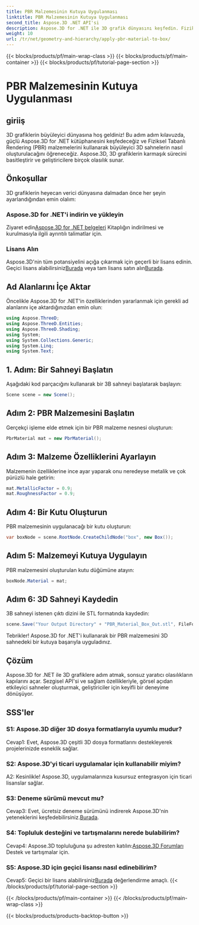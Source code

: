 ```yaml
---
title: PBR Malzemesinin Kutuya Uygulanması
linktitle: PBR Malzemesinin Kutuya Uygulanması
second_title: Aspose.3D .NET API'si
description: Aspose.3D for .NET ile 3D grafik dünyasını keşfedin. Fiziksel Tabanlı İşleme malzemelerini kullanarak zahmetsizce sürükleyici sahneler oluşturun.
weight: 10
url: /tr/net/geometry-and-hierarchy/apply-pbr-material-to-box/
---
```


{{< blocks/products/pf/main-wrap-class >}}
{{< blocks/products/pf/main-container >}}
{{< blocks/products/pf/tutorial-page-section >}}

# PBR Malzemesinin Kutuya Uygulanması

## giriiş

3D grafiklerin büyüleyici dünyasına hoş geldiniz! Bu adım adım kılavuzda, güçlü Aspose.3D for .NET kütüphanesini keşfedeceğiz ve Fiziksel Tabanlı Rendering (PBR) malzemelerini kullanarak büyüleyici 3D sahnelerin nasıl oluşturulacağını öğreneceğiz. Aspose.3D, 3D grafiklerin karmaşık sürecini basitleştirir ve geliştiricilere birçok olasılık sunar.

## Önkoşullar

3D grafiklerin heyecan verici dünyasına dalmadan önce her şeyin ayarlandığından emin olalım:

### Aspose.3D for .NET'i indirin ve yükleyin

 Ziyaret edin[Aspose.3D for .NET belgeleri](https://reference.aspose.com/3d/net/) Kitaplığın indirilmesi ve kurulmasıyla ilgili ayrıntılı talimatlar için.

### Lisans Alın

Aspose.3D'nin tüm potansiyelini açığa çıkarmak için geçerli bir lisans edinin. Geçici lisans alabilirsiniz[Burada](https://purchase.aspose.com/temporary-license/) veya tam lisans satın alın[Burada](https://purchase.aspose.com/buy).

## Ad Alanlarını İçe Aktar

Öncelikle Aspose.3D for .NET'in özelliklerinden yararlanmak için gerekli ad alanlarını içe aktardığınızdan emin olun:

```csharp
using Aspose.ThreeD;
using Aspose.ThreeD.Entities;
using Aspose.ThreeD.Shading;
using System;
using System.Collections.Generic;
using System.Linq;
using System.Text;
```

## 1. Adım: Bir Sahneyi Başlatın

Aşağıdaki kod parçacığını kullanarak bir 3B sahneyi başlatarak başlayın:

```csharp
Scene scene = new Scene();
```

## Adım 2: PBR Malzemesini Başlatın

Gerçekçi işleme elde etmek için bir PBR malzeme nesnesi oluşturun:

```csharp
PbrMaterial mat = new PbrMaterial();
```

## Adım 3: Malzeme Özelliklerini Ayarlayın

Malzemenin özelliklerine ince ayar yaparak onu neredeyse metalik ve çok pürüzlü hale getirin:

```csharp
mat.MetallicFactor = 0.9;
mat.RoughnessFactor = 0.9;
```

## Adım 4: Bir Kutu Oluşturun

PBR malzemesinin uygulanacağı bir kutu oluşturun:

```csharp
var boxNode = scene.RootNode.CreateChildNode("box", new Box());
```

## Adım 5: Malzemeyi Kutuya Uygulayın

PBR malzemesini oluşturulan kutu düğümüne atayın:

```csharp
boxNode.Material = mat;
```

## Adım 6: 3D Sahneyi Kaydedin

3B sahneyi istenen çıktı dizini ile STL formatında kaydedin:

```csharp
scene.Save("Your Output Directory" + "PBR_Material_Box_Out.stl", FileFormat.STLASCII);
```

Tebrikler! Aspose.3D for .NET'i kullanarak bir PBR malzemesini 3D sahnedeki bir kutuya başarıyla uyguladınız.

## Çözüm

Aspose.3D for .NET ile 3D grafiklere adım atmak, sonsuz yaratıcı olasılıkların kapılarını açar. Sezgisel API'si ve sağlam özellikleriyle, görsel açıdan etkileyici sahneler oluşturmak, geliştiriciler için keyifli bir deneyime dönüşüyor.

## SSS'ler

### S1: Aspose.3D diğer 3D dosya formatlarıyla uyumlu mudur?

Cevap1: Evet, Aspose.3D çeşitli 3D dosya formatlarını destekleyerek projelerinizde esneklik sağlar.

### S2: Aspose.3D'yi ticari uygulamalar için kullanabilir miyim?

A2: Kesinlikle! Aspose.3D, uygulamalarınıza kusursuz entegrasyon için ticari lisanslar sağlar.

### S3: Deneme sürümü mevcut mu?

 Cevap3: Evet, ücretsiz deneme sürümünü indirerek Aspose.3D'nin yeteneklerini keşfedebilirsiniz.[Burada](https://releases.aspose.com/).

### S4: Topluluk desteğini ve tartışmalarını nerede bulabilirim?

 Cevap4: Aspose.3D topluluğuna şu adresten katılın:[Aspose.3D Forumları](https://forum.aspose.com/c/3d/18) Destek ve tartışmalar için.

### S5: Aspose.3D için geçici lisansı nasıl edinebilirim?

 Cevap5: Geçici bir lisans alabilirsiniz[Burada](https://purchase.aspose.com/temporary-license/) değerlendirme amaçlı.
{{< /blocks/products/pf/tutorial-page-section >}}

{{< /blocks/products/pf/main-container >}}
{{< /blocks/products/pf/main-wrap-class >}}

{{< blocks/products/products-backtop-button >}}
